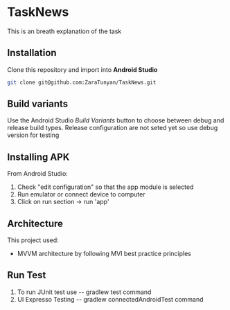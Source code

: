 # TaskNews

This is an breath explanation of the task

## Installation
Clone this repository and import into **Android Studio**
```bash
git clone git@github.com:ZaraTunyan/TaskNews.git
```

## Build variants
Use the Android Studio *Build Variants* button to choose between debug and release build types. Release configuration are not seted yet so use debug version for testing


## Installing APK
From Android Studio:
1. Check "edit configuration" so that the app module is selected
2. Run emulator or connect device to computer
3. Click on run section -> run 'app'

## Architecture
This project used:
* MVVM architecture by following MVI best practice principles 

## Run Test
1. To run JUnit test use -- gradlew test command 
2. UI Expresso Testing  -- gradlew connectedAndroidTest command
 
